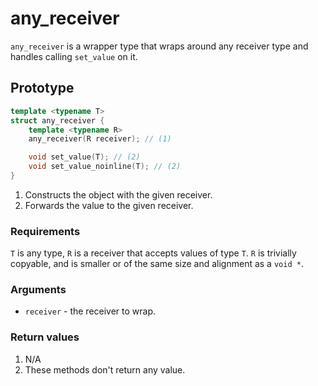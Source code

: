 # any_receiver

`any_receiver` is a wrapper type that wraps around any receiver type and handles
calling `set_value` on it.

## Prototype

```cpp
template <typename T>
struct any_receiver {
	template <typename R>
	any_receiver(R receiver); // (1)

	void set_value(T); // (2)
	void set_value_noinline(T); // (2)
}
```

1. Constructs the object with the given receiver.
2. Forwards the value to the given receiver.

### Requirements

`T` is any type, `R` is a receiver that accepts values of type `T`. `R` is trivially
copyable, and is smaller or of the same size and alignment as a `void *`.

### Arguments

 - `receiver` - the receiver to wrap.

### Return values

1. N/A
2. These methods don't return any value.
